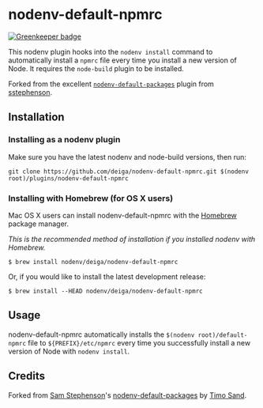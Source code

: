 # nodenv-default-npmrc

[![Greenkeeper badge](https://badges.greenkeeper.io/deiga/nodenv-default-npmrc.svg)](https://greenkeeper.io/)

This nodenv plugin hooks into the `nodenv install` command to automatically
install a `npmrc` file every time you install a new version of Node. It
requires the `node-build` plugin to be installed.

Forked from the excellent [`nodenv-default-packages`][nodenv-default-packages] plugin from
[sstephenson][sstephenson].

## Installation

### Installing as a nodenv plugin

Make sure you have the latest nodenv and node-build versions, then run:

    git clone https://github.com/deiga/nodenv-default-npmrc.git $(nodenv root)/plugins/nodenv-default-npmrc

### Installing with Homebrew (for OS X users)

Mac OS X users can install nodenv-default-npmrc with the
[Homebrew](http://brew.sh) package manager.

*This is the recommended method of installation if you installed nodenv
 with Homebrew.*

```
$ brew install nodenv/deiga/nodenv-default-npmrc
```

Or, if you would like to install the latest development release:

```
$ brew install --HEAD nodenv/deiga/nodenv-default-npmrc
```

## Usage

nodenv-default-npmrc automatically installs the 
`$(nodenv root)/default-npmrc` file to `${PREFIX}/etc/npmrc` every time you successfully install a new
version of Node with `nodenv install`.


## Credits

Forked from [Sam Stephenson][sstephenson]'s [nodenv-default-packages][] by [Timo Sand][deiga].

[sstephenson]: https://github.com/sstephenson
[nodenv-default-packages]: https://github.com/rbenv/nodenv-default-packages
[deiga]: https://github.com/deiga
[nodenv]: https://github.com/nodenv/nodenv
